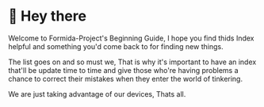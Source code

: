 # 👋 Hey there

Welcome to Formida-Project's Beginning Guide, I hope you find thids Index helpful and something you'd come back to for finding new things.

The list goes on and so must we, That is why it's important to have an index that'll be update time to time and give those who're having problems a chance to correct their mistakes when they enter the world of tinkering.

We are just taking advantage of our devices, Thats all.
